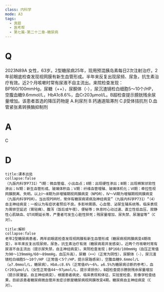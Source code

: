 ```yaml
---
class: 内科学
mode: A3
tags:
  - 真题
  - 医考帮
  - 第七篇-第二十二章-糖尿病
---
```


# Q
2023N89A 女性，63岁。2型糖尿病25年，现用预混胰岛素每日2次注射治疗。2年前眼底检查发现视网膜有新生血管形成。半年来反复出现尿频、尿急，抗生素治疗有效。近2个月咳嗽时常有尿液不自主流出。来院检查发现：BP160/100mmHg，尿糖（++），尿酮体（-），尿沉渣镜检白细胞5～10个/HP，空腹血糖9.6mmol/L，HbA1c8.6%，血Cr203μmol/L。B超检查提示膀胱残余尿量增加。该患者首选的降压药物是
A.利尿剂
B.钙通道阻滞剂
C.β受体拮抗剂
D.血管紧张素转换酶抑制剂

# A
C
# D
```ad-note
title:课本出处
collapse:false
（九版内科学P731）“Ⅰ期：微血管瘤、小出血点；Ⅱ期：出现硬性渗出；Ⅲ期：出现棉絮状软性渗出；Ⅳ期：新生血管形成、玻璃体积血；Ⅴ期：纤维血管增殖、玻璃体机化；Ⅵ期：牵拉性视网膜脱离、失明。以上Ⅰ～Ⅲ期为非增殖期视网膜病变（NPDR），Ⅳ～Ⅵ期为增殖期视网膜病变（九版内科学PDR）。当出现PDR时，常伴有糖尿病肾病及神经病变”（九版内科学P731）“（4）自主神经病变：一般认为有症状者预后不良。多影响胃肠、心血管、泌尿生殖系统等。临床表现为胃排空延迟（胃轻瘫）、腹泻（饭后或午夜）、便秘等；休息时心动过速、直立性低血压、寂静性心肌缺血、QT间期延长等，严重者可发生心脏性猝死；残尿量增加、尿失禁、尿潴留等”（C对）。
```

```ad-summary
title:解析
collapse:false
老年2型糖尿病患者，两年前眼底检查发现视网膜有新生血管形成（糖尿病视网膜病变4期改变），半年来反复出现尿频，尿急，抗生素治疗有效（糖尿病易并发感染）。近两个月咳嗽时常有尿液不自主流出（提示尿失禁，自主神经病变）。来院检查发现；BP160/100mmHg（血压正常值为90～139mmHg/60～89mmHg，血压升高），尿糖（++）（正常为阴性），尿酮体（-），尿沉渣镜检白细胞5～10个/HP（正常值＜5个/HP，提示尿路感染），空腹血糖9.6mmol/L（≥7.0mmol/L，糖尿病），HbA₁c8.6%（正常值4%～6%，≥6.5%为糖尿病诊断的参考），血Cr203μmol/L（女性正常值44～97μmol/L，提示肾损伤），B超检查提示膀胱残余尿量增加（提示尿潴留，自主神经病变），根据患者病史、临床表现和体征、实验室检查、影像学检查结果，目前该患者糖尿病微血管并发症诊断是糖尿病视网膜改变4期，糖尿病自主神经病变（C对）。
```

